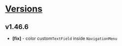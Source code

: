 # [Versions](https://github.com/Tracktor/design-system/releases)

## v1.46.6
- **[fix]** - color custom`TextField` inside `NavigationMenu`

